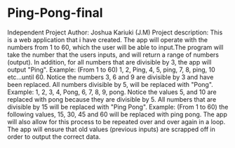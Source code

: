 # Ping-Pong-final
Independent Project
Author: Joshua Kariuki (J.M)
Project description: This is a web application that i have created. The app will operate with the numbers from 1 to 60, which the user will be able to input.The program will take the number that the users inputs, and will return a range of numbers (output). 
In addition, for all numbers that are divisible by 3, the app will output "Ping".                                                Example: (From 1 to 60) 1, 2, Ping, 4, 5, ping, 7, 8, ping, 10 etc...until 60. Notice the numbers 3, 6 and 9 are divisible by 3 and have been replaced.
All numbers divisible by 5, will be replaced with "Pong".                                                                        Example: 1, 2, 3, 4, Pong, 6, 7, 8, 9, pong. Notice the values 5, and 10 are replaced with pong because they are divisible by 5.
All numbers that are divisible by 15 will be replaced with "Ping Pong".                                                          Example: (From 1 to 60) the following values, 15, 30, 45 and 60 will be replaced with ping pong.
The app will also allow for this process to be repeated over and over again in a loop.
The app will ensure that old values (previous inputs) are scrapped off in order to output the correct data.
